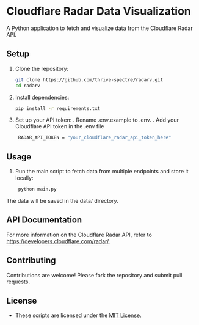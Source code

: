# Cloudflare Radar Data Visualization

A Python application to fetch and visualize data from the Cloudflare Radar API.

## Setup

1. Clone the repository:
   ```bash
   git clone https://github.com/thrive-spectre/radarv.git
   cd radarv
   
2. Install dependencies:
   ```bash
   pip install -r requirements.txt

4. Set up your API token:
   . Rename .env.example to .env.
   . Add your Cloudflare API token in the .env file
   ```bash
    RADAR_API_TOKEN = "your_cloudflare_radar_api_token_here"

## Usage

1. Run the main script to fetch data from multiple endpoints and store it locally:
   ```bash
    python main.py

The data will be saved in the data/ directory.

## API Documentation
For more information on the Cloudflare Radar API, refer to https://developers.cloudflare.com/radar/.

## Contributing
Contributions are welcome! Please fork the repository and submit pull requests.

## License
- These scripts are licensed under the [MIT License](LICENSE).

 
